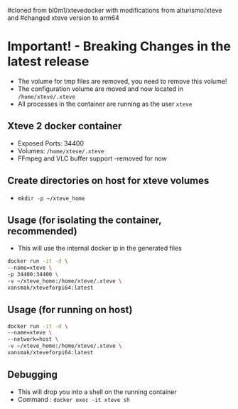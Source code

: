 #cloned from   bl0m1/xtevedocker with modifications from alturismo/xteve and
#changed xteve version to arm64

# Important! - Breaking Changes in the latest release

* The volume for tmp files are removed, you need to remove this volume!
* The configuration volume are moved and now located in `/home/xteve/.xteve`
* All processes in the container are running as the user `xteve`

## Xteve 2 docker container

* Exposed Ports: 34400
* Volumes: `/home/xteve/.xteve`
* FFmpeg and VLC buffer support  -removed for now

## Create directories on host for xteve volumes

* `mkdir -p ~/xteve_home`

## Usage (for isolating the container, recommended)

* This will use the internal docker ip in the generated files

```bash
docker run -it -d \
--name=xteve \
-p 34400:34400 \
-v ~/xteve_home:/home/xteve/.xteve \
vansmak/xteveforpi64:latest
```

## Usage (for running on host)

```bash
docker run -it -d \
--name=xteve \
--network=host \
-v ~/xteve_home:/home/xteve/.xteve \
vansmak/xteveforpi64:latest
```

## Debugging

* This will drop you into a shell on the running container
* Command : `docker exec -it xteve sh`
